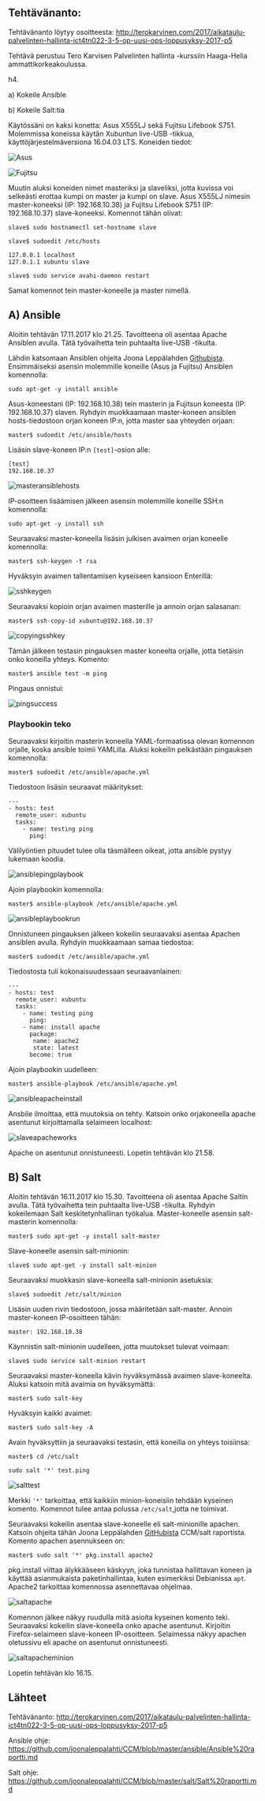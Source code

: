 ## Tehtävänanto:
Tehtävänanto löytyy osoitteesta: http://terokarvinen.com/2017/aikataulu-palvelinten-hallinta-ict4tn022-3-5-op-uusi-ops-loppusyksy-2017-p5

Tehtävä perustuu Tero Karvisen Palvelinten hallinta -kurssiin Haaga-Helia ammattikorkeakoulussa.

h4.

a) Kokeile Ansible

b) Kokeile Salt:tia

Käytössäni on kaksi konetta: Asus X555LJ sekä Fujitsu Lifebook S751. Molemmissa koneissa käytän Xubuntun live-USB -tikkua, käyttöjärjestelmäversiona 16.04.03 LTS. Koneiden tiedot:

![Asus](https://user-images.githubusercontent.com/15429934/32691476-f012d86a-c6ff-11e7-9056-6af4deee1788.png)

![Fujitsu](https://user-images.githubusercontent.com/15429934/32691474-ed68a2ac-c6ff-11e7-9c28-5f485a003d17.png)
 
Muutin aluksi koneiden nimet masteriksi ja slaveliksi, jotta kuvissa voi selkeästi erottaa kumpi on master ja kumpi on slave. Asus X555LJ nimesin master-koneeksi (IP: 192.168.10.38) ja Fujitsu Lifebook S751 (IP: 192.168.10.37) slave-koneeksi. Komennot tähän olivat:

```slave$ sudo hostnamectl set-hostname slave```

```slave$ sudoedit /etc/hosts```

```
127.0.0.1 localhost
127.0.1.1 xubuntu slave
```
```slave$ sudo service avahi-daemon restart```

Samat komennot tein master-koneelle ja master nimellä.

## A) Ansible

Aloitin tehtävän 17.11.2017 klo 21.25.  Tavoitteena oli asentaa Apache Ansiblen avulla. Tätä työvaihetta tein puhtaalta live-USB -tikulta.

Lähdin katsomaan Ansiblen ohjeita Joona Leppälahden [Githubista](https://github.com/joonaleppalahti/CCM/tree/master/ansible). Ensimmäiseksi asensin molemmille koneille (Asus ja Fujitsu) Ansiblen komennolla:

```sudo apt-get -y install ansible```

Asus-koneestani (IP: 192.168.10.38) tein masterin ja Fujitsun koneesta (IP: 192.168.10.37) slaven. Ryhdyin muokkaamaan master-koneen ansiblen hosts-tiedostoon orjan koneen IP:n, jotta master saa yhteyden orjaan:

```master$ sudoedit /etc/ansible/hosts```

Lisäsin slave-koneen IP:n ```[test]```-osion alle:

```
[test]
192.168.10.37
```

![masteransiblehosts](https://user-images.githubusercontent.com/15429934/32966354-7764b02e-cbd1-11e7-8d13-cadc4175894a.png)

IP-osoitteen lisäämisen jälkeen asensin molemmille koneille SSH:n komennolla:

```sudo apt-get -y install ssh```

Seuraavaksi master-koneella lisäsin julkisen avaimen orjan koneelle komennolla:


```master$ ssh-keygen -t rsa```

Hyväksyin avaimen tallentamisen kyseiseen kansioon Enterillä:

![sshkeygen](https://user-images.githubusercontent.com/15429934/32966426-acf9033e-cbd1-11e7-8c35-90a0afb9ce12.png)

Seuraavaksi kopioin orjan avaimen masterille ja annoin orjan salasanan:

```master$ ssh-copy-id xubuntu@192.168.10.37```

![copyingsshkey](https://user-images.githubusercontent.com/15429934/32966431-afaf8ddc-cbd1-11e7-8f55-2cf36e76a005.png)

Tämän jälkeen testasin pingauksen master koneelta orjalle, jotta tietäisin onko koneilla yhteys. Komento: 

```master$ ansible test -m ping```

Pingaus onnistui:

![pingsuccess](https://user-images.githubusercontent.com/15429934/32966435-b1aedff2-cbd1-11e7-83b7-cacadb9d3df7.png)

### Playbookin teko

Seuraavaksi kirjoitin masterin koneella YAML-formaatissa olevan komennon orjalle, koska ansible toimii YAMLilla. Aluksi kokeilin pelkästään pingauksen komennolla:

```master$ sudoedit /etc/ansible/apache.yml```

Tiedostoon lisäsin seuraavat määritykset:

```
---
- hosts: test
  remote_user: xubuntu
  tasks:
    - name: testing ping
      ping:
```

Välilyöntien pituudet tulee olla täsmälleen oikeat, jotta ansible pystyy lukemaan koodia.

![ansiblepingplaybook](https://user-images.githubusercontent.com/15429934/32966439-b3d1eacc-cbd1-11e7-9454-c5394668be89.png)

Ajoin playbookin komennolla:

```master$ ansible-playbook /etc/ansible/apache.yml```

![ansibleplaybookrun](https://user-images.githubusercontent.com/15429934/32966407-a037a254-cbd1-11e7-9e42-1a72305846ce.png)

Onnistuneen pingauksen jälkeen kokeilin seuraavaksi asentaa Apachen ansiblen avulla. Ryhdyin muokkaamaan samaa tiedostoa:

```master$ sudoedit /etc/ansible/apache.yml```

Tiedostosta tuli kokonaisuudessaan seuraavanlainen:

```
---
- hosts: test
  remote_user: xubuntu
  tasks:
    - name: testing ping
      ping:
    - name: install apache
      package:
       name: apache2
       state: latest
      become: true
```

Ajoin playbookin uudelleen:

```master$ ansible-playbook /etc/ansible/apache.yml```

![ansibleapacheinstall](https://user-images.githubusercontent.com/15429934/32966411-a34db19a-cbd1-11e7-95cd-63552ebeb89d.png)

Ansbile ilmoittaa, että muutoksia on tehty. Katsoin onko orjakoneella apache asentunut kirjoittamalla selaimeen localhost:

![slaveapacheworks](https://user-images.githubusercontent.com/15429934/32966415-a5e3374a-cbd1-11e7-9895-e8e46ea6b5d8.png)

Apache on asentunut onnistuneesti. Lopetin tehtävän klo 21.58.



## B) Salt

Aloitin tehtävän 16.11.2017 klo 15.30. Tavoitteena oli asentaa Apache Saltin avulla. Tätä työvaihetta tein puhtaalta live-USB -tikulta. Ryhdyin kokeilemaan Salt keskitetynhallinan työkalua. Master-koneelle asensin salt-masterin komennolla:

```master$ sudo apt-get -y install salt-master```

Slave-koneelle asensin salt-minionin:

```slave$ sudo apt-get -y install salt-minion```

Seuraavaksi muokkasin slave-koneella salt-minionin asetuksia:

```slave$ sudoedit /etc/salt/minion```

Lisäsin uuden rivin tiedostoon, jossa määritetään salt-master. Annoin master-koneen IP-osoitteen tähän:

```master: 192.168.10.38```

Käynnistin salt-minionin uudelleen, jotta muutokset tulevat voimaan:

```slave$ sudo service salt-minion restart```

Seuraavaksi master-koneella kävin hyväksymässä avaimen slave-koneelta. Aluksi katsoin mitä avaimia on hyväksymättä:


```master$ sudo salt-key```

Hyväksyin kaikki avaimet: 

```master$ sudo salt-key -A```

Avain hyväksyttiin ja seuraavaksi testasin, että koneilla on yhteys toisiinsa:


```master$ cd /etc/salt```

```sudo salt '*' test.ping```

![salttest](https://user-images.githubusercontent.com/15429934/32895288-70c36e9a-cad7-11e7-8976-d00c284ae477.png)

Merkki ```'*'``` tarkoittaa, että kaikkiin minion-koneisiin tehdään kyseinen komento. Komennot tulee antaa polussa ```/etc/salt```,jotta ne toimivat.

Seuraavaksi kokeilin asentaa slave-koneelle eli salt-minionille apachen. Katsoin ohjeita tähän Joona Leppälahden [GitHubista](https://github.com/joonaleppalahti/CCM/blob/master/salt/Salt%20raportti.md) CCM/salt raportista. Komento apachen asennukseen on:


```master$ sudo salt '*' pkg.install apache2```

pkg.install viittaa älykkääseen käskyyn, joka tunnistaa hallittavan koneen ja käyttää asianmukaista paketinhallintaa, kuten esimerkiksi Debianissa ```apt```. Apache2 tarkoittaa komennossa asennettavaa ohjelmaa.

![saltapache](https://user-images.githubusercontent.com/15429934/32895294-74672924-cad7-11e7-9b39-0cec33e227e2.png)

Komennon jälkee näkyy ruudulla mitä asioita kyseinen komento teki. Seuraavaksi kokeilin slave-koneella onko apache asentunut. Kirjoitin Firefox-selaimeen slave-koneen IP-osoitteen. Selaimessa näkyy apachen oletussivu eli apache on asentunut onnistuneesti.

![saltapacheminion](https://user-images.githubusercontent.com/15429934/32897151-c04073f0-cadc-11e7-8713-45328c2f6d7d.png)

Lopetin tehtävän klo 16.15.

## Lähteet

Tehtävänanto: http://terokarvinen.com/2017/aikataulu-palvelinten-hallinta-ict4tn022-3-5-op-uusi-ops-loppusyksy-2017-p5

Ansible ohje: https://github.com/joonaleppalahti/CCM/blob/master/ansible/Ansible%20raportti.md

Salt ohje: https://github.com/joonaleppalahti/CCM/blob/master/salt/Salt%20raportti.md
